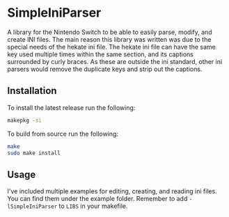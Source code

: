 # SimpleIniParser

A library for the Nintendo Switch to be able to easily parse, modify, and create INI files. The main reason this library was written was due to the special needs of the hekate ini file. The hekate ini file can have the same key used multiple times within the same section, and its captions surrounded by curly braces. As these are outside the ini standard, other ini parsers would remove the duplicate keys and strip out the captions.

## Installation

To install the latest release run the following:

```bash
makepkg -si
```

To build from source run the following:

```bash
make
sudo make install
```

## Usage

I've included multiple examples for editing, creating, and reading ini files. You can find them under the example folder. Remember to add `-lSimpleIniParser` to `LIBS` in your makefile.